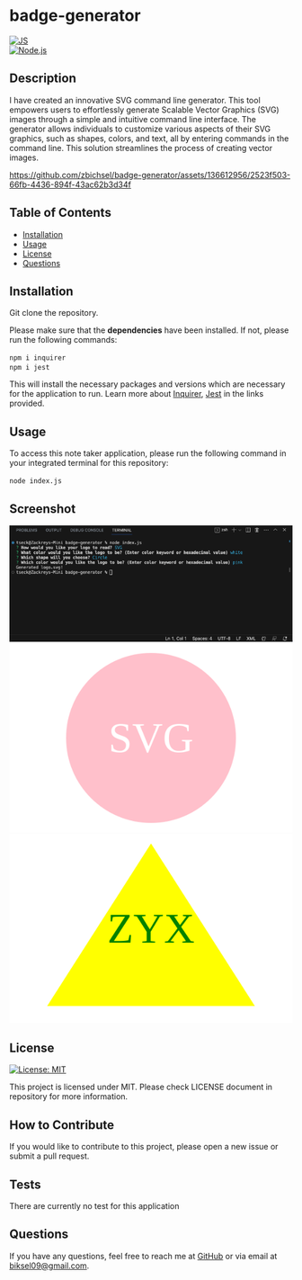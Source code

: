 # badge-generator

[![JS](https://img.shields.io/badge/javascript-yellow?logo=javascript)](https://shields.io/docs/logos)\
[![Node.js](https://img.shields.io/badge/node.js-green?logo=node.js)](https://shields.io/docs/logos)

  ## Description

I have created an innovative SVG command line generator. This tool empowers users to effortlessly generate Scalable Vector Graphics (SVG) images through a simple and intuitive command line interface. The generator allows individuals to customize various aspects of their SVG graphics, such as shapes, colors, and text, all by entering commands in the command line. This solution streamlines the process of creating vector images.




https://github.com/zbichsel/badge-generator/assets/136612956/2523f503-66fb-4436-894f-43ac62b3d34f




  ## Table of Contents
  - [Installation](#installation)
  - [Usage](#usage)
  - [License](#license)
  - [Questions](#questions)

  ## Installation

Git clone the repository.

Please make sure that the **dependencies** have been installed. If not, please run the following commands:

`npm i inquirer`\
`npm i jest`

This will install the necessary packages and versions which are necessary for the application to run. Learn more about [Inquirer](https://www.npmjs.com/package/inquirer), [Jest](https://www.npmjs.com/package/jest) in the links provided.

  ## Usage

To access this note taker application, please run the following command in your integrated terminal for this repository:

`node index.js`

  ## Screenshot

  ![Screenshot](./images/screenshot-svg.png)
  ![Screenshot](./images/logo.svg)
  ![Screenshot](./images/logo2.svg)

  ## License

[![License: MIT](https://img.shields.io/badge/License-MIT-blue.svg)](https://opensource.org/licenses/MIT)

This project is licensed under MIT. Please check LICENSE document in repository for more information.

  ## How to Contribute

If you would like to contribute to this project, please open a new issue or submit a pull request.

  ## Tests

There are currently no test for this application

  ## Questions

  If you have any questions, feel free to reach me at [GitHub](https://github.com/zbichsel) or via email at [biksel09@gmail.com](biksel09@gmail.com).
